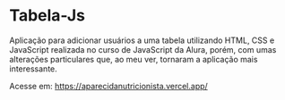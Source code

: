 # Tabela-Js

Aplicação para adicionar usuários a uma tabela utilizando HTML, CSS e JavaScript realizada no curso de JavaScript da Alura, porém, com umas alterações particulares que, ao meu ver, tornaram a aplicação mais interessante.

Acesse em: https://aparecidanutricionista.vercel.app/
